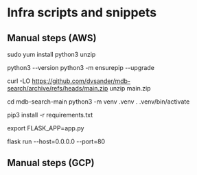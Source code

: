 # Infra scripts and snippets

## Manual steps (AWS)

sudo yum install python3 unzip

python3 --version
python3 -m ensurepip --upgrade

curl -LO https://github.com/dvsander/mdb-search/archive/refs/heads/main.zip
unzip main.zip

cd mdb-search-main
python3 -m venv .venv
. .venv/bin/activate

pip3 install -r requirements.txt

export FLASK_APP=app.py

flask run --host=0.0.0.0 --port=80

## Manual steps (GCP)

